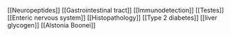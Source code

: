 [[Neuropeptides]]
[[Gastrointestinal tract]]
[[Immunodetection]]
[[Testes]]
[[Enteric nervous system]]
[[Histopathology]]
[[Type 2 diabetes]]
[[liver glycogen]]
[[Alstonia Boonei]]
